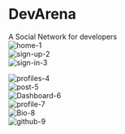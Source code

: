 # DevArena
A Social Network for developers
<br/>
![home-1](https://user-images.githubusercontent.com/63954124/128591365-3ce2dc6c-5405-45b2-9f76-ac2b035899eb.png)
<br/>
![sign-up-2](https://user-images.githubusercontent.com/63954124/128591384-40e61f86-6d91-4e81-ad42-e24cd40a084b.png)
<br/>
![sign-in-3](https://user-images.githubusercontent.com/63954124/128591388-84bc8038-fdbf-4b03-9911-482ee0216040.png)
<br/>

![profiles-4](https://user-images.githubusercontent.com/63954124/128591399-f367bc44-2903-4262-acbd-fad386ce1df4.png)
<br/>
![post-5](https://user-images.githubusercontent.com/63954124/128591409-ec44bbd0-7907-4da4-ace7-a4adddca0be3.png)
<br/>
![Dashboard-6](https://user-images.githubusercontent.com/63954124/128591413-f170ec98-d227-482e-8c53-78fc90e38c66.png)
<br/>
![profile-7](https://user-images.githubusercontent.com/63954124/128591417-1e1ef067-70d3-4f7b-918a-16eb1ffe6333.png)
<br/>
![Bio-8](https://user-images.githubusercontent.com/63954124/128591426-e46a2db5-ea64-43fb-ac8b-bafa61ecae82.png)
<br/>
![github-9](https://user-images.githubusercontent.com/63954124/128591431-ddf0ba9a-06a1-40e6-936c-ed46078ce0af.png)
<br/>

